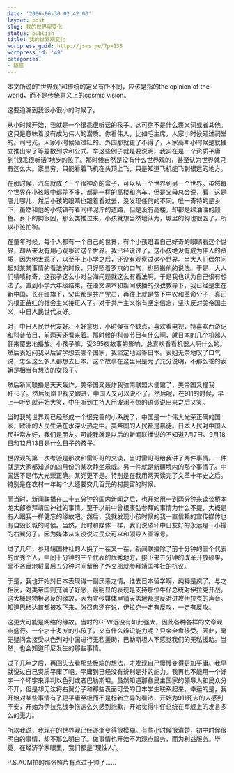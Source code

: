 ```yaml
---
date: '2006-06-30 02:42:00'
layout: post
slug: 我的世界观变化
status: publish
title: 我的世界观变化
wordpress_guid: http://jsms.me/?p=138
wordpress_id: '49'
categories:
- 随感
---
```





本文所说的“世界观”和传统的定义有所不同，应该是指的the opinion of the world，而不是传统意义上的cosmic vision。


这要追溯到我很小很小的时候了。


从小时候开始，我就是一个很乖很听话的孩子。这可绝不是什么褒义词或者其他。这只是意味着没有成为伟人的潜质。你看伟人，比如毛主席，人家小时候砸过祠堂的。司马光，人家小时候砸过缸的。外国那就更了不得了，人家高斯小时候是就独立推出来了等差数列求和公式。举这些例子就是要说明，我实在是一个资质平庸到“很乖很听话”地步的孩子。那时候自然是没有什么世界观的，甚至认为世界就只有这么大。家里穷，只能看着飞机在头顶上飞，只是知道飞机能飞到很远的地方。


在那时候，汽车就成了一个很神奇的盒子，可以从一个世界到另一个世界。虽然每个世界在小孩眼中都差不多，都是一样的高楼和汽车。但是父母总会说，看，这是哪儿哪儿，然后小孩的眼睛也跟着看过去，没发现任何的不同。唯一奇特的是乡下，虽然和他的小城镇有着同样泥泞的道路，但是没有高楼，却都是绿油油的颜色。乡下的狗很凶，那么类推过来，小孩就想当然地认为，城里的狗也很凶了，所以小孩怕狗。


在童年时候，每个人都有一个自己的世界，有个小孩瞪着自己好奇的眼睛看这个世界，却从来没有用心观察过这个世界。我已经说过了，这小孩绝没有成为伟人的资质，因为他太乖了，以至于上小学之后，还没有观察过这个世界。当大人们偶尔问起对某某事情的看法的时候，只好照着罗京的口气，也照搬他的说法。于是，大人们啧啧称奇，这孩子这么小对台海问题就这么有看法啊。于是我也认为自己很有想法了。直到小学六年级结束，在语文课本和新闻联播的孜孜教导下，我已经是生在新中国，长在红旗下，父母都是共产党员，再往上就是贫下中农和革命分子，真正的根正苗红的社会主义接班人了。对于共产主义抱有坚定信念，坚决反对美帝国主义，中日人民世代友好。


对，中日人民世代友好。不好意思，小时候有个缺点，喜欢看电视，特喜欢西游记和科普节目，前两天还看来着。那时候的科普节目有什么啊，就日本的几个机器人翻来覆去地播放。小孩子嘛，受365夜故事的影响，总喜欢看看机器人啊什么的。然后表姐问我以后留学想去哪个国家，我坚定地回答日本。表姐无奈地叹了口气说，怎么这么多人都想去日本。这个故事在这里只是为了充分说明，不那么乖的表姐是相当有想法的女孩子。


然后新闻联播是天天轰炸，美帝国又轰炸我驻南联盟大使馆了，美帝国又撞我歼-8了。然后凤凰卫视又跟进，中国人又可以说不了。然后呢，在911的时候，早上一听到就开始大笑，中午听到主持人用波澜不惊的语调说出来之后又笑。


当时我的世界观已经形成一个很完善的小系统了，中国是一个伟大光荣正确的国家，欧洲的人民生活在水深火热之中。美帝国的人民都是暴徒。日本人民对中国人民非常友好，我们是朋友。可能我就是以后的新闻联播说的不知道7月7日、9月18日和12月13日是什么日子的孩子。


世界观的第一次考验是那次和雷哥哥的交谈，当时雷哥哥给我讲了两件事情。一件就是大家都知道的四月份的某次静坐示威。另一件就是新疆境内的那个事情了。中国远不是伟大光荣正确。某党更不是。特别是在我用两天读完了文革十年史之后。特别是在农村一年每个人还要交几百元的村提留的时候。


而当时，新闻联播在二十五分钟的国内新闻之后，也开始用一到两分钟来谈谈桥本龙太郎参拜靖国神社的事情。至于以前中曾根康弘参拜的事情为什么不提，大概是有人跟我一样健忘的缘故吧。然后，我就发现小孩时候的我一直信赖的宣传媒体也有自毁长城的时候。当然，此时和媒体一样，我们说破坏中日友好的永远是一小撮的右翼分子。因为媒体从来没说过民众可以和领导人画等号。


过了几年，参拜靖国神社的人换了一茬又一茬，新闻联播除了前十分钟的三个代表的优秀个人，中间十分钟的三个代表的优秀地方，接下来五分钟的改革开放硕果，毫不吝啬地将最后五分钟时间留给了外交部就参拜靖国神社的抗议。


于是，我也开始对日本表现得一副厌恶之情。谁去日本留学啊，纯粹是疯了。与之相反，对美帝国则充满了好感，最明显的表现是支持那位牛仔总统对伊拉克开战。这大概是物极必反的缘故，因为宣传媒体里铺天盖地都是反对进攻伊拉克的声音。知道巴格达首都被攻下来，张召忠还在说，伊拉克一定有反攻，一定有反攻。


这更大可能是网络的缘故。当时的GFW远没有如此强大，因此各种各样的文章观点盛行。一个才十多岁的小孩子，又有什么辨识能力呢？只会全盘接受。因此，毫无疑问会接受以色列对中国进行无私援助，巴勒斯坦人不感觉我们的无私援助。当然，也会知道印尼发生的那些事情。


过了几年之后，再回头去看那些极端的想法，才发现自己慢慢变得更加平庸。我早就说过自己资质平庸了吧。平庸到已经没有辨别是非的能力。我再也不能用一个好字一个坏字来评判以色列或者巴勒斯坦。虽然知道那些民主国家的领导人和民众分不开，但是却无法将右翼分子和那些表面可爱的日本学生联系起来。幸运的是，我开始对某些事情有了更平庸至极而不是标新立异的看法，开始为911死去的人感到不安，开始为伊拉克战争拖这么久感到抱歉，开始觉得牛仔总统在军舰上的发言多么的无力。


所以我说，我现在的世界观已经逐渐变得很模糊。有些小时候很清楚，初中时候很明白的事情，却不那么明白了。做事情也开始不为观点服务，而为利益服务。毕竟，在经济学家眼里，我们都是“理性人”。


P.S.ACM拍的那张照片有点过于帅了……
